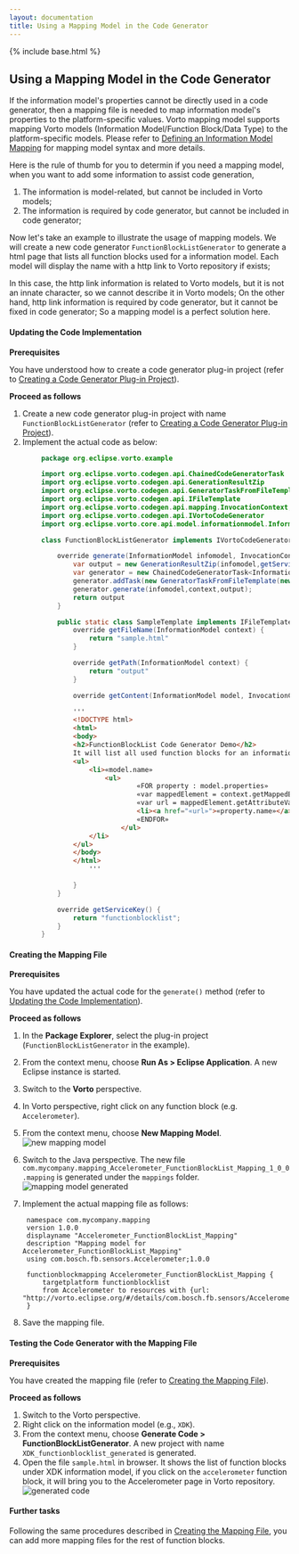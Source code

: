 ```yaml
---
layout: documentation
title: Using a Mapping Model in the Code Generator
---
```


{% include base.html %}

## Using a Mapping Model in the Code Generator

If the information model's properties cannot be directly used in a code generator, then a mapping file is needed to map information model's properties to the platform-specific values. Vorto mapping model supports mapping Vorto models (Information Model/Function Block/Data Type) to the platform-specific models. Please refer to [Defining an Information Model Mapping]({{base}}/documentation/editors/information-model-mapping.html) for mapping model syntax and more details.

Here is the rule of thumb for you to determin if you need a mapping model, when you want to add some information to assist code generation,

1. The information is model-related, but cannot be included in Vorto models;
2. The information is required by code generator, but cannot be included in code generator;

Now let's take an example to illustrate the usage of mapping models. We will create a new code generator `FunctionBlockListGenerator` to generate a html page that lists all function blocks used for a information model. Each model will display the name with a http link to Vorto repository if exists;

In this case, the http link information is related to Vorto models, but it is not an innate character, so we cannot describe it in Vorto models; On the other hand, http link information is required by code generator, but it cannot be fixed in code generator; So a mapping model is a perfect solution here.

#### Updating the Code Implementation

**Prerequisites**

You have understood how to create a code generator plug-in project (refer to [Creating a Code Generator Plug-in Project](./creating-code-generator-plug-in.html)).

**Proceed as follows**

1. Create a new code generator plug-in project with name `FunctionBlockListGenerator` (refer to [Creating a Code Generator Plug-in Project](./creating-code-generator-plug-in.html)).
2. Implement the actual code as below:

```java
		package org.eclipse.vorto.example

		import org.eclipse.vorto.codegen.api.ChainedCodeGeneratorTask
		import org.eclipse.vorto.codegen.api.GenerationResultZip
		import org.eclipse.vorto.codegen.api.GeneratorTaskFromFileTemplate
		import org.eclipse.vorto.codegen.api.IFileTemplate
		import org.eclipse.vorto.codegen.api.mapping.InvocationContext;
		import org.eclipse.vorto.codegen.api.IVortoCodeGenerator
		import org.eclipse.vorto.core.api.model.informationmodel.InformationModel

		class FunctionBlockListGenerator implements IVortoCodeGenerator {

			override generate(InformationModel infomodel, InvocationContext context) {
				var output = new GenerationResultZip(infomodel,getServiceKey());
				var generator = new ChainedCodeGeneratorTask<InformationModel>();
				generator.addTask(new GeneratorTaskFromFileTemplate(new SampleTemplate()));
				generator.generate(infomodel,context,output);
				return output
			}

			public static class SampleTemplate implements IFileTemplate<InformationModel> {
				override getFileName(InformationModel context) {
					return "sample.html"
				}

				override getPath(InformationModel context) {
					return "output"
				}

				override getContent(InformationModel model, InvocationContext context) {
```
```html			
				'''
				<!DOCTYPE html>
				<html>
				<body>
				<h2>FunctionBlockList Code Generator Demo</h2>
				It will list all used function blocks for an information model.
				<ul>
					<li>«model.name»
						<ul>
								«FOR property : model.properties»
								«var mappedElement = context.getMappedElement(property.type,"resources")»
								«var url = mappedElement.getAttributeValue("url", "http://vorto.eclipse.org")»
								<li><a href="«url»">«property.name»</a></li>
								«ENDFOR»
							</ul>
					</li>
				</ul>
				</body>
				</html>
					'''			
```
```java
			    }
			}

			override getServiceKey() {
				return "functionblocklist";
			}
		}
```

#### Creating the Mapping File

**Prerequisites**

You have updated the actual code for the `generate()` method (refer to [Updating the Code Implementation](#updating-the-code-implementation)).

**Proceed as follows**

1. In the **Package Explorer**, select the plug-in project (`FunctionBlockListGenerator` in the example).
2. From the context menu, choose **Run As > Eclipse Application**.
   A new Eclipse instance is started.
3. Switch to the **Vorto** perspective.
4. In Vorto perspective, right click on any function block (e.g. `Accelerometer`).
5. From the context menu, choose **New Mapping Model**.
   ![new mapping model]({{base}}/img/documentation/New_mapping_model_wizard.png)
6. Switch to the Java perspective.
   The new file `com.mycompany.mapping_Accelerometer_FunctionBlockList_Mapping_1_0_0.mapping` is generated under the `mappings` folder.
   ![mapping model generated]({{base}}/img/documentation/Mapping_file_generated.png)
7. Implement the actual mapping file as follows:

		namespace com.mycompany.mapping
		version 1.0.0
		displayname "Accelerometer_FunctionBlockList_Mapping"
		description "Mapping model for Accelerometer_FunctionBlockList_Mapping"
		using com.bosch.fb.sensors.Accelerometer;1.0.0

		functionblockmapping Accelerometer_FunctionBlockList_Mapping {
			targetplatform functionblocklist
			from Accelerometer to resources with {url: "http://vorto.eclipse.org/#/details/com.bosch.fb.sensors/Accelerometer/1.0.0"}
		}

8. Save the mapping file.

#### Testing the Code Generator with the Mapping File

**Prerequisites**

You have created the mapping file (refer to [Creating the Mapping File](#creating-the-mapping-file)).

**Proceed as follows**

1. Switch to the Vorto perspective.
2. Right click on the information model (e.g., `XDK`).
2. From the context menu, choose **Generate Code > FunctionBlockListGenerator**.
   A new project with name `XDK_functionblocklist_generated` is generated.
4. Open the file `sample.html` in browser.
   It shows the list of function blocks under XDK information model, if you click on the `accelerometer` function block, it will bring you to the Accelerometer page in Vorto repository.
   ![generated code]({{base}}/img/documentation/XDK_functionblocklist_generated_output_sample.png)

#### Further tasks

Following the same procedures described in [Creating the Mapping File](#creating-the-mapping-file), you can add more mapping files for the rest of function blocks.

